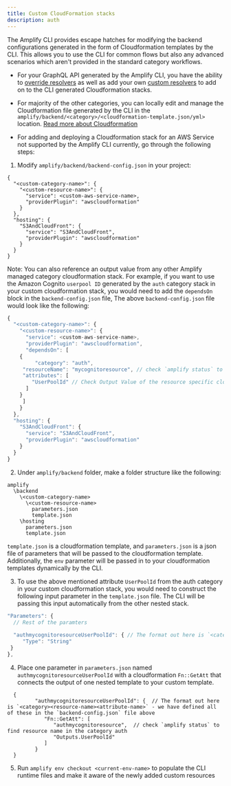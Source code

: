 ```yaml
---
title: Custom CloudFormation stacks
description: auth
---
```


The Amplify CLI provides escape hatches for modifying the backend configurations generated in the form of Cloudformation templates by the CLI. This allows you to use the CLI for common flows but also any advanced scenarios which aren't provided in the standard category workflows.

* For your GraphQL API generated by the Amplify CLI, you have the ability to [override resolvers](~/cli/graphql-transformer/resolvers.md#overwriting-resolvers) as well as add your own [custom resolvers](~/cli/graphql-transformer/resolvers.md#custom-resolvers) to add on to the CLI generated Cloudformation stacks.

* For majority of the other categories, you can locally edit and manage the Cloudformation file generated by the CLI in the `amplify/backend/<category>/<cloudformation-template.json/yml>` location. [Read more about Cloudformation](https://aws.amazon.com/cloudformation/)

* For adding and deploying a Cloudformation stack for an AWS Service not supported by the Amplify CLI currently, go through the following steps:

1. Modify `amplify/backend/backend-config.json` in your project:
```
{
  "<custom-category-name>": {
    "<custom-resource-name>": {
      "service": <custom-aws-service-name>,
      "providerPlugin": "awscloudformation"
    }
  },
  "hosting": {
    "S3AndCloudFront": {
      "service": "S3AndCloudFront",
      "providerPlugin": "awscloudformation"
    }
  }
}
```

Note: You can also reference an output value from any other Amplify managed category cloudformation stack. For example, if you want to use the Amazon Cognito `userpool ID` generated by the `auth` category stack in your custom cloudformation stack, you would need to add the `dependsOn` block in the `backend-config.json` file, The above `backend-config.json` file would look like the following:

```javascript
{
  "<custom-category-name>": {
    "<custom-resource-name>": {
      "service": <custom-aws-service-name>,
      "providerPlugin": "awscloudformation",
      "dependsOn": [
	{
         "category": "auth",
	 "resourceName": "mycognitoresource", // check `amplify status` to find resource name
	 "attributes": [
	    "UserPoolId" // Check Output Value of the resource specific cloudformation file to find available attributes
	  ]
	}
     ]
    }
  },
  "hosting": {
    "S3AndCloudFront": {
      "service": "S3AndCloudFront",
      "providerPlugin": "awscloudformation"
    }
  }
}
```

2. Under `amplify/backend` folder, make a folder structure like the following:
  ```
  amplify
    \backend
      \<custom-category-name>
        \<custom-resource-name>
          parameters.json
          template.json
      \hosting
        parameters.json
        template.json
  ```
  `template.json` is a cloudformation template, and `parameters.json` is a json file of parameters that will be passed to the cloudformation template. Additionally, the `env` parameter will be passed in to your cloudformation templates dynamically by the CLI.

3. To use the above mentioned attribute `UserPoolId` from the auth category in your custom cloudformation stack, you would need to construct the following input parameter in the `template.json` file. The CLI will be passing this input automatically from the other nested stack.

```javascript
"Parameters": {
  // Rest of the paramters
 
  "authmycognitoresourceUserPoolId": { // The format out here is `<category><resource-name><attribute-name>` - we have defined all of these in the `backend-config.json` file above
	 "Type": "String"
 }
},
```

4. Place one parameter in `parameters.json` named `authmycognitoresourceUserPoolId` with a cloudformation `Fn::GetAtt` that connects the output of one nested template to your custom template.

  ```
  	{
    	   "authmycognitoresourceUserPoolId": {  // The format out here is `<category><resource-name><attribute-name>` - we have defined all of these in the `backend-config.json` file above
              "Fn::GetAtt": [
            	 "authmycognitoresource",  // check `amplify status` to find resource name in the category auth
            	 "Outputs.UserPoolId"
              ]
    	   }
	}
  ```

5. Run `amplify env checkout <current-env-name>` to populate the CLI runtime files and make it aware of the newly added custom resources
